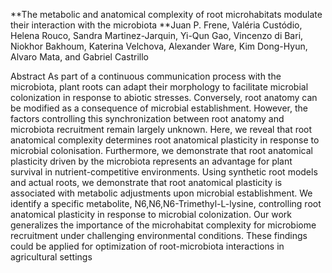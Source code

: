 **The metabolic and anatomical complexity of root microhabitats modulate their interaction with the microbiota
**Juan P. Frene, Valéria Custódio, Helena Rouco, Sandra Martinez-Jarquin, Yi-Qun Gao, Vincenzo di Bari, Niokhor Bakhoum, Katerina Velchova, Alexander Ware, Kim Dong-Hyun, Alvaro Mata, and Gabriel Castrillo

Abstract
As part of a continuous communication process with the microbiota, plant roots can adapt their morphology to facilitate microbial colonization in response to abiotic stresses. Conversely, root anatomy can be modified as a consequence of microbial establishment. However, the factors controlling this synchronization between root anatomy and microbiota recruitment remain largely unknown. Here, we reveal that root anatomical complexity determines root anatomical plasticity in response to microbial colonisation. Furthermore, we demonstrate that root anatomical plasticity driven by the microbiota represents an advantage for plant survival in nutrient-competitive environments. Using synthetic root models and actual roots, we demonstrate that root anatomical plasticity is associated with metabolic adjustments upon microbial establishment. We identify a specific metabolite, N6,N6,N6-Trimethyl-L-lysine, controlling root anatomical plasticity in response to microbial colonization. Our work generalizes the importance of the microhabitat complexity for microbiome recruitment under challenging environmental conditions. These findings could be applied for optimization of root-microbiota interactions in agricultural settings

